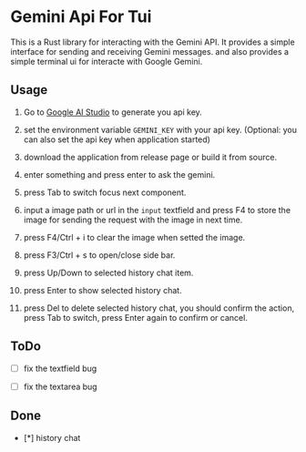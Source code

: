<!--
 Copyright (C) 2024 reine-ishyanami

 This program is free software: you can redistribute it and/or modify
 it under the terms of the GNU Affero General Public License as
 published by the Free Software Foundation, either version 3 of the
 License, or (at your option) any later version.

 This program is distributed in the hope that it will be useful,
 but WITHOUT ANY WARRANTY; without even the implied warranty of
 MERCHANTABILITY or FITNESS FOR A PARTICULAR PURPOSE.  See the
 GNU Affero General Public License for more details.

 You should have received a copy of the GNU Affero General Public License
 along with this program.  If not, see <https://www.gnu.org/licenses/>.
-->

# Gemini Api For Tui

This is a Rust library for interacting with the Gemini API. It provides a simple interface for sending and receiving Gemini messages. and also provides a simple terminal ui for interacte with Google Gemini.

## Usage

1. Go to [Google AI Studio](https://aistudio.google.com/app/apikey) to generate you api key.

2. set the environment variable `GEMINI_KEY` with your api key. (Optional: you can also set the api key when application started)

3. download the application from release page or build it from source.

4. enter something and press enter to ask the gemini.

5. press Tab to switch focus next component.

6. input a image path or url in the `input` textfield and press F4 to store the image for sending the request with the image in next time.

7. press F4/Ctrl + i to clear the image when setted the image.

8. press F3/Ctrl + s to open/close side bar.

9. press Up/Down to selected history chat item.

10. press Enter to show selected history chat.

11. press Del to delete selected history chat, you should confirm the action, press Tab to switch, press Enter again to confirm or cancel.

## ToDo

- [ ] fix the textfield bug

- [ ] fix the textarea bug

## Done

- [*] history chat
